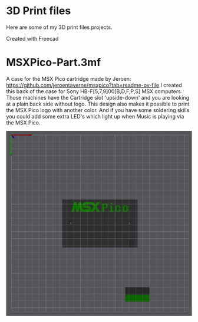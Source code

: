 # 3D Print files

Here are some of my 3D print files projects.

Created with Freecad

# MSXPico-Part.3mf

A case for the MSX Pico cartridge made by Jeroen: https://github.com/jeroentaverne/msxpico?tab=readme-ov-file
I created this back of the case for Sony HB-F[5,7,9]00[B,D,F,P,S] MSX computers.
Those machines have the Cartridge slot 'upside-down' and you are looking at a plain back side without logo.
This design also makes it possible to print the MSX Pico logo with another color.
And if you have some soldering skills you could add some extra LED's which light up when Music is playing via the MSX Pico.

![Bambu Studio](MSX/Pico/bambu-studio.jpg)



